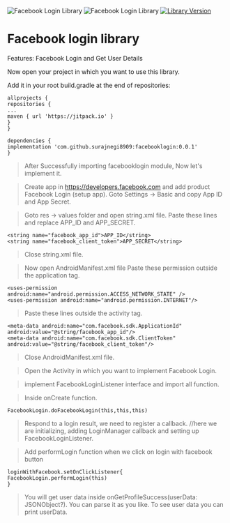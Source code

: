 ![Facebook Login Library](https://img.shields.io/badge/FacebookLoginLibrary-brightgreen)
![Facebook Login Library](https://img.shields.io/badge/Android-bright)
[![Library Version](https://img.shields.io/badge/LibraryVersion-0.0.2-brightgreen)](https://github.com/enefce/AndroidLibraryForGitHubPackagesDemo/packages/50498)
# Facebook login library

Features:
Facebook Login and Get User Details

Now open your project in which you want to use this library.

Add it in your root build.gradle at the end of repositories:

```
allprojects {
repositories {
...
maven { url 'https://jitpack.io' }
}
}
```

```
dependencies {
implementation 'com.github.surajnegi8909:facebooklogin:0.0.1'
}
```

>After Successfully importing facebooklogin module, Now let's implement it.

>Create app in https://developers.facebook.com and add product Facebook Login (setup app).
>Goto  Settings -> Basic and copy App ID and App Secret.

>Goto res -> values folder and open string.xml file.
>Paste these lines and replace APP_ID and APP_SECRET.

```
<string name="facebook_app_id">APP_ID</string>
<string name="facebook_client_token">APP_SECRET</string>
```

>Close string.xml file.

>Now open AndroidManifest.xml file 
>Paste these permission outside the application tag.

```
<uses-permission android:name="android.permission.ACCESS_NETWORK_STATE" />
<uses-permission android:name="android.permission.INTERNET"/>
```

>Paste these lines outside the activity tag.
```
<meta-data android:name="com.facebook.sdk.ApplicationId" android:value="@string/facebook_app_id"/>
<meta-data android:name="com.facebook.sdk.ClientToken" android:value="@string/facebook_client_token"/>
```
>Close AndroidManifest.xml file.

>Open the Activity in which you want to implement Facebook Login.

>implement FacebookLoginListener interface and import all function.

>Inside onCreate function.

```
FacebookLogin.doFacebookLogin(this,this,this)
```
>Respond to a login result, we need to register a callback.
//here we are initializing, adding LoginManager callback and setting up FacebookLoginListener.

>Add performLogin function when we click on login with facebook button 
```
loginWithFacebook.setOnClickListener{
FacebookLogin.performLogin(this)
}
```

>You will get user data inside onGetProfileSuccess(userData: JSONObject?). You can parse it as you like.
>To see user data you can print userData.





